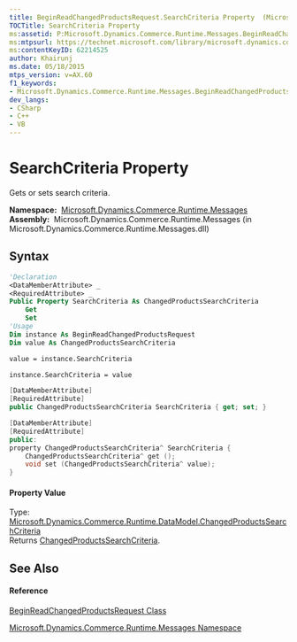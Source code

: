 ```yaml
---
title: BeginReadChangedProductsRequest.SearchCriteria Property  (Microsoft.Dynamics.Commerce.Runtime.Messages)
TOCTitle: SearchCriteria Property
ms:assetid: P:Microsoft.Dynamics.Commerce.Runtime.Messages.BeginReadChangedProductsRequest.SearchCriteria
ms:mtpsurl: https://technet.microsoft.com/library/microsoft.dynamics.commerce.runtime.messages.beginreadchangedproductsrequest.searchcriteria(v=AX.60)
ms:contentKeyID: 62214525
author: Khairunj
ms.date: 05/18/2015
mtps_version: v=AX.60
f1_keywords:
- Microsoft.Dynamics.Commerce.Runtime.Messages.BeginReadChangedProductsRequest.SearchCriteria
dev_langs:
- CSharp
- C++
- VB
---
```


# SearchCriteria Property

Gets or sets search criteria.

**Namespace:**  [Microsoft.Dynamics.Commerce.Runtime.Messages](microsoft-dynamics-commerce-runtime-messages-namespace.md)  
**Assembly:**  Microsoft.Dynamics.Commerce.Runtime.Messages (in Microsoft.Dynamics.Commerce.Runtime.Messages.dll)

## Syntax

``` vb
'Declaration
<DataMemberAttribute> _
<RequiredAttribute> _
Public Property SearchCriteria As ChangedProductsSearchCriteria
    Get
    Set
'Usage
Dim instance As BeginReadChangedProductsRequest
Dim value As ChangedProductsSearchCriteria

value = instance.SearchCriteria

instance.SearchCriteria = value
```

``` csharp
[DataMemberAttribute]
[RequiredAttribute]
public ChangedProductsSearchCriteria SearchCriteria { get; set; }
```

``` c++
[DataMemberAttribute]
[RequiredAttribute]
public:
property ChangedProductsSearchCriteria^ SearchCriteria {
    ChangedProductsSearchCriteria^ get ();
    void set (ChangedProductsSearchCriteria^ value);
}
```

#### Property Value

Type: [Microsoft.Dynamics.Commerce.Runtime.DataModel.ChangedProductsSearchCriteria](changedproductssearchcriteria-class-microsoft-dynamics-commerce-runtime-datamodel.md)  
Returns [ChangedProductsSearchCriteria](changedproductssearchcriteria-class-microsoft-dynamics-commerce-runtime-datamodel.md).  

## See Also

#### Reference

[BeginReadChangedProductsRequest Class](beginreadchangedproductsrequest-class-microsoft-dynamics-commerce-runtime-messages.md)

[Microsoft.Dynamics.Commerce.Runtime.Messages Namespace](microsoft-dynamics-commerce-runtime-messages-namespace.md)

